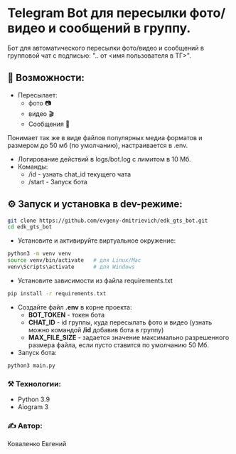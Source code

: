 # Telegram Bot для пересылки фото/видео и сообщений в группу.

Бот для автоматического пересылки фото/видео и сообщений в групповой чат с подписью: ".. от <имя пользователя в ТГ>".

## 🚀 Возможности:
- Пересылает:
  - фото 📷
  - видео 🎬
  - Сообщения 💬

Понимает так же в виде файлов популярных медиа форматов и размером до 50 мб (по умолчанию), настраивается в .env.
- Логирование действий в logs/bot.log с лимитом в 10 Мб.
- Команды:
  - /id - узнать chat_id текущего чата
  - /start - Запуск бота

## ⚙️ Запуск и установка в dev-режиме:
```bash
git clone https://github.com/evgeny-dmitrievich/edk_gts_bot.git
cd edk_gts_bot
```
- Установите и активируйте виртуальное окружение:
```bash
python3 -m venv venv
source venv/bin/activate   # для Linux/Mac
venv\Scripts\activate      # для Windows
```
- Установите зависимости из файла requirements.txt
```bash
pip install -r requirements.txt
```
- Создайте файл **.env** в корне проекта:
  - **BOT_TOKEN** - токен бота
  - **CHAT_ID** - id группы, куда пересылать фото и видео (узнать можно командой **/id** добавив бота в группу)
  - **MAX_FILE_SIZE** - задается значение максимально разрешенного размера файла, если пусто ставится по умолчанию 50 Мб.
- Запуск бота:
```bash
python3 main.py 
```
### ⚒️ Технологии:
- Python 3.9
- Aiogram 3

### ✍ Автор:
Коваленко Евгений

